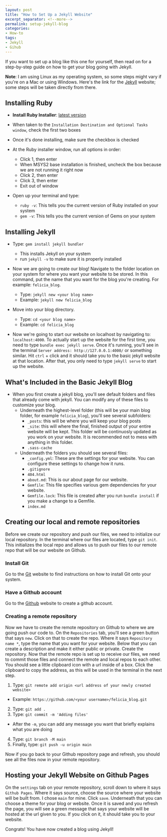 ```yaml
---
layout: post
title: "How to Set Up a Jekyll Website"
excerpt_separator: <!--more-->
permalink: setup-jekyll-blog
categories: 
- How-to
tags:
- Jekyll
- Gihub
---
```


If you want to set up a blog like this one for yourself, then read on for a step-by-step guide on how to get your blog going with Jekyll. 

**Note**: I am using Linux as my operating system, so some steps might vary if you're on a Mac or using Windows. Here's the link for the [Jekyll](https://jekyllrb.com/) website; some steps will be taken directly from there.

<!--more-->

## **Installing Ruby**

- **Install Ruby Installer**: [latest version](https://rubyinstaller.org/downloads/)

- When taken to the `Installation Destination and Optional Tasks window`, check the first two boxes

- Once it's done installing, make sure the checkbox is checked

- At the Ruby installer window, run all options in order: 
  - Click 1, then enter
  - When MSYS2 base installation is finished, uncheck the box because we are not running it right now
  - Click 2, then enter
  - Click 3, then enter
  - Exit out of window

- Open up your terminal and type: 
   - `ruby -v`: This tells you the current version of Ruby installed on your system
   - `gem -v`: This tells you the current version of Gems on your system

## **Installing Jekyll**

- Type: `gem install jekyll bundler` 
   - This installs Jekyll on your system
   - run `jekyll -v` to make sure it is properly installed

- Now we are going to create our blog! Navigate to the folder location on your system for where you want your website to be stored. In this command, put the name that you want for the blog you're creating. For example: `felicia_blog`. 
   - Type: `jekyll new <your blog name>`
   - Example: `jekyll new felicia_blog`

- Move into your blog directory.
   - Type: `cd <your blog name>`
   - Example: `cd felicia_blog`

- Now we're going to start our website on localhost by navigating to: `localhost:4000`. To actually start up the website for the first time, you need to type `bundle exec jekyll serve`. Once it's running, you'll see in the terminal `Server address: http://127.0.0.1:4000/` or something similar. Hit `ctrl` + click and it should take you to the basic jekyll website at that location. After that, you only need to type `jekyll serve` to start up the website.

## What's Included in the Basic Jekyll Blog

- When you first create a jekyll blog, you'll see default folders and files that already come with jekyll. You can modify any of these files to customize your blog.
  - Underneath the highest-level folder (this will be your main blog folder, for example `felicia_blog`), you'll see several subfolders:
    - `_posts`: this will be where you will keep your blog posts
    - `_site`: this will where the final, finished output of your entire website will be kept. This folder will be continuosly updated as you work on your website. It is recommended not to mess with anything in this folder.
    - `.sass-cache`
  - Underneath the folders you should see several files: 
    - `_config.yml`: These are the settings for your website. You can configure these settings to change how it runs.
    - `.gitignore`
    - `404.html`
    - `about.md`: This is our about page for our website.
    - `Gemfile`: This file specifies various gem dependencies for your website. 
    - `Gemfile.lock`: This file is created after you run `bundle install` if you make a change to a Gemfile.
    - `index.md`

## Creating our local and remote repositories

Before we create our repository and push our files, we need to initialize our local repository. In the terminal where our files are located, type `git init`. This initializes the local repo and allows us to push our files to our remote repo that will be our website on Github.

### Install Git

Go to the [Git](https://git-scm.com/book/en/v2/Getting-Started-Installing-Git) website to find instructions on how to install Git onto your system.

### Have a Github account

Go to the [Github](https://github.com/) website to create a github account.

### Creating a remote repository

Now we have to create the remote repository on Github to where we are going push our code to. On the `Repositories` tab, you'll see a green button that says `new`. Click on that to create the repo. Where it says `Repository name *`, type the name that you want for your website. Below that you can create a description and make it either public or private. Create the repository. Now that the remote repo is set up to receive our files, we need to commit those files and connect the remote and local repos to each other. You should see a little clipboard icon with a url inside of a box. Click the clipboard to copy the address, as this will be used in the terminal in the next step.

1. Type: `git remote add origin <url address of your newly created website>`
  - Example: `https://github.com/<your username>/felicia_blog.git`
2. Type: `git add .`
3. Type: `git commit -m 'Adding files'`
  - After the `-m`, you can add any message you want that briefly explains what you are doing
4. Type: `git branch -M main`
5. Finally, type: `git push -u origin main`

Now if you go back to your Github repository page and refresh, you should see all the files now in your remote repository. 

## Hosting your Jekyll Website on Github Pages

On the `settings` tab on your remote repository, scroll down to where it says `Github Pages`. Where it says source, choose the source where your website will be built from. I chose `main` for mine. Click `save`. Underneath that you can choose a theme for your blog or website. Once it is saved and you refresh the page, you will see a green message that says your website will be hosted at the url given to you. If you click on it, it should take you to your website.

Congrats! You have now created a blog using Jekyll!
